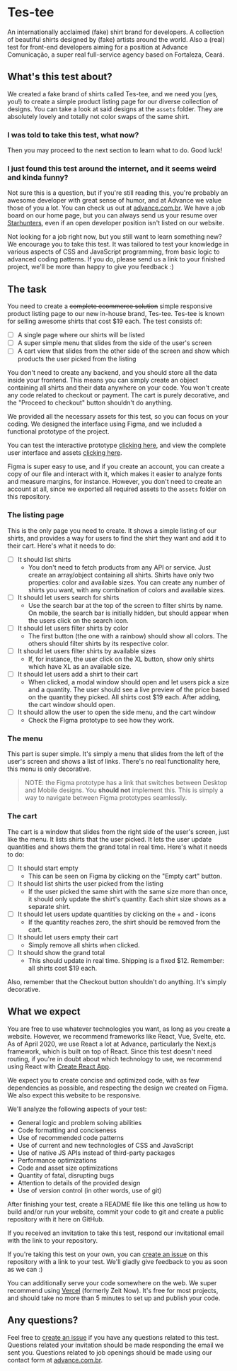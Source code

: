 # Tes-tee
An internationally acclaimed (fake) shirt brand for developers. A collection of beautiful shirts
 designed by (fake) artists around the world. Also a (real) test for front-end developers aiming
  for a position at Advance Comunicação, a super real full-service agency based on Fortaleza, Ceará.

## What's this test about?
We created a fake brand of shirts called Tes-tee, and we need you (yes, you!) to create a simple
 product listing page for our diverse collection of designs. You can take a look at said designs
  at the `assets` folder. They are absolutely lovely and totally not color swaps of the same shirt.

### I was told to take this test, what now?
Then you may proceed to the next section to learn what to do. Good luck!

### I just found this test around the internet, and it seems weird and kinda funny?
Not sure this is a question, but if you're still reading this, you're probably an awesome developer
 with great sense of humor, and at Advance we value those of you a lot. You can check us out at 
  [advance.com.br](https://advance.com.br). We have a job board on our home page, but you can
   always send us your resume over [Starhunters](https://starhunters.advance.com.br), even if an
    open developer position isn't listed on our website.

Not looking for a job right now, but you still want to learn something new? We encourage you to
 take this test. It was tailored to test your knowledge in various aspects of CSS and JavaScript
  programming, from basic logic to advanced coding patterns. If you do, please send us a link to
   your finished project, we'll be more than happy to give you feedback :)
   
## The task
You need to create a ~~complete ecommerce solution~~ simple responsive product listing page to our
 new in-house brand, Tes-tee. Tes-tee is known for selling awesome shirts that cost $19 each. 
  The test consists of:
 
 - [ ] A single page where our shirts will be listed
 - [ ] A super simple menu that slides from the side of the user's screen
 - [ ] A cart view that slides from the other side of the screen and show which products the user
  picked from the listing
  
You don't need to create any backend, and you should store all the data inside your frontend. 
 This means you can simply create an object containing all shirts and their data anywhere on your
  code. You won't create any code related to checkout or payment. The cart is purely decorative,
   and the "Proceed to checkout" button shouldn't do anything.
  
We provided all the necessary assets for this test, so you can focus on your coding. We designed
 the interface using Figma, and we included a functional prototype of the project.
 
You can test the interactive prototype 
[clicking here](https://www.figma.com/proto/wFzq47HoFPSWSq8tdebaNY/Tes-tee), and view the complete 
user interface and assets [clicking here](https://www.figma.com/file/wFzq47HoFPSWSq8tdebaNY/Tes-tee).
 
Figma is super easy to use, and if you create an account, you can create a copy of our file and
 interact with it, which makes it easier to analyze fonts and measure margins, for instance. 
  However, you don't need to create an account at all, since we exported all required assets to the 
   `assets` folder on this repository.
  
### The listing page
This is the only page you need to create. It shows a simple listing of our shirts, and provides a
 way for users to find the shirt they want and add it to their cart. Here's what it needs to do:
 
- [ ] It should list shirts
    - You don't need to fetch products from any API or service. Just create an array/object
     containing all shirts. Shirts have only two properties: color and available sizes. You can
      create any number of shirts you want, with any combination of colors and available sizes.
- [ ] It should let users search for shirts
    - Use the search bar at the top of the screen to filter shirts by name. On mobile, the search
     bar is initially hidden, but should appear when the users click on the search icon.
- [ ] It should let users filter shirts by color
    - The first button (the one with a rainbow) should show all colors. The others should filter
     shirts by its respective color.
- [ ] It should let users filter shirts by available sizes
    - If, for instance, the user click on the XL button, show only shirts which have XL as an
     available size.
- [ ] It should let users add a shirt to their cart
    - When clicked, a modal window should open and let users pick a size and a quantity. The user
     should see a live preview of the price based on the quantity they picked. All shirts cost
      $19 each. After adding, the cart window should open.
- [ ] It should allow the user to open the side menu, and the cart window
    - Check the Figma prototype to see how they work.

### The menu
This part is super simple. It's simply a menu that slides from the left of the user's screen and
 shows a list of links. There's no real functionality here, this menu is only decorative.
 
 > NOTE: the Figma prototype has a link that switches between Desktop and Mobile designs. You
> **should not** implement this. This is simply a way to navigate between Figma prototypes
> seamlessly.

### The cart
The cart is a window that slides from the right side of the user's screen, just like the menu. It
 lists shirts that the user picked. It lets the user update quantities and shows them the grand
  total in real time. Here's what it needs to do:
  
- [ ] It should start empty
    - This can be seen on Figma by clicking on the "Empty cart" button.
- [ ] It should list shirts the user picked from the listing
    - If the user picked the same shirt with the same size more than once, it should only update the
     shirt's quantity. Each shirt size shows as a separate shirt.
- [ ] It should let users update quantities by clicking on the + and - icons
    - If the quantity reaches zero, the shirt should be removed from the cart.
- [ ] It should let users empty their cart
    - Simply remove all shirts when clicked.
- [ ] It should show the grand total
    - This should update in real time. Shipping is a fixed $12. Remember: all shirts cost $19 each.

Also, remember that the Checkout button shouldn't do anything. It's simply decorative.
  
## What we expect
You are free to use whatever technologies you want, as long as you create a website. However, we
 recommend frameworks like React, Vue, Svelte, etc. As of April 2020, we use React a lot at
  Advance, particularly the Next.js framework, which is built on top of React. Since this test
   doesn't need routing, if you're in doubt about which technology to use, we recommend using
    React with [Create React App](https://github.com/facebook/create-react-app).
    
We expect you to create concise and optimized code, with as few dependencies as possible, and
 respecting the design we created on Figma. We also expect this website to be responsive.
 
We'll analyze the following aspects of your test:
- General logic and problem solving abilities
- Code formatting and conciseness
- Use of recommended code patterns
- Use of current and new technologies of CSS and JavaScript
- Use of native JS APIs instead of third-party packages
- Performance optimizations
- Code and asset size optimizations
- Quantity of fatal, disrupting bugs
- Attention to details of the provided design
- Use of version control (in other words, use of git)

After finishing your test, create a README file like this one telling us how to build and/or run
 your website, commit your code to git and create a public repository with it here on GitHub.
 
If you received an invitation to take this test, respond our invitational email with the link to
 your repository.
  
If you're taking this test on your own, you can 
[create an issue](https://github.com/penseadvance/tes-tee/issues/new) on this repository with a link
to your test. We'll gladly give feedback to you as soon as we can :)

You can additionally serve your code somewhere on the web. We super recommend using 
[Vercel](https://vercel.com/) (formerly Zeit Now). It's free for most projects, and should
 take no more than 5 minutes to set up and publish your code.
 
 ## Any questions?
 Feel free to [create an issue](https://github.com/penseadvance/tes-tee/issues/new) if you have
  any questions related to this test. Questions related your invitation should be made responding
   the email we sent you. Questions related to job openings should be made using our contact form at
    [advance.com.br](https://advance.com.br).
